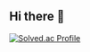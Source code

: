 ## Hi there 👋

[![Solved.ac Profile](http://mazassumnida.wtf/api/v2/generate_badge?boj=limjh9298)](https://solved.ac/limjh9298/)


<!--
**LimJaeHyeon9298/LimJAeHyeon9298** is a ✨ _special_ ✨ repository because its `README.md` (this file) appears on your GitHub profile.

Here are some ideas to get you started:

- 🔭 I’m currently working on ...
- 🌱 I’m currently learning ...
- 👯 I’m looking to collaborate on ...
- 🤔 I’m looking for help with ...
- 💬 Ask me about ...
- 📫 How to reach me: ...
- 😄 Pronouns: ...
- ⚡ Fun fact: ...
-->
